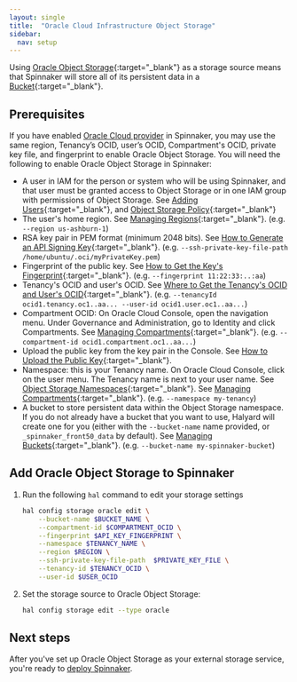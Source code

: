 ```yaml
---
layout: single
title:  "Oracle Cloud Infrastructure Object Storage"
sidebar:
  nav: setup
---
```


Using [Oracle Object Storage](https://docs.cloud.oracle.com/iaas/Content/Object/Concepts/objectstorageoverview.htm){:target="\_blank"} as a storage source means that Spinnaker will store all of its persistent data in a
[Bucket](https://docs.cloud.oracle.com/iaas/Content/Object/Tasks/managingbuckets.htm){:target="\_blank"}.

## Prerequisites

If you have enabled [Oracle Cloud provider](/setup/install/providers/oracle/) in Spinnaker, you may use the same region, Tenancy’s OCID, user’s OCID, Compartment's OCID, private key file, and fingerprint to enable Oracle Object Storage. You will need the following to enable Oracle Object Storage in Spinnaker:
- A user in IAM for the person or system who will be using Spinnaker, and that user must be granted access to Object Storage or in one IAM group with permissions of Object Storage.
See [Adding Users](https://docs.cloud.oracle.com/iaas/Content/GSG/Tasks/addingusers.htm){:target="\_blank"}, and [Object Storage Policy](https://docs.cloud.oracle.com/iaas/Content/Identity/Reference/objectstoragepolicyreference.htm){:target="\_blank"}
- The user's home region. 
See [Managing Regions](https://docs.cloud.oracle.com/iaas/Content/Identity/Tasks/managingregions.htm){:target="\_blank"}. 
(e.g. `--region us-ashburn-1`)
- RSA key pair in PEM format (minimum 2048 bits).
See [How to Generate an API Signing Key](https://docs.cloud.oracle.com/iaas/Content/API/Concepts/apisigningkey.htm#How){:target="\_blank"}. 
(e.g. `--ssh-private-key-file-path /home/ubuntu/.oci/myPrivateKey.pem`)
- Fingerprint of the public key. 
See [How to Get the Key's Fingerprint](https://docs.cloud.oracle.com/iaas/Content/API/Concepts/apisigningkey.htm#How3){:target="\_blank"}. 
(e.g. `--fingerprint 11:22:33:..:aa`)
- Tenancy's OCID and user's OCID.
See [Where to Get the Tenancy's OCID and User's OCID](https://docs.cloud.oracle.com/iaas/Content/API/Concepts/apisigningkey.htm#Other){:target="\_blank"}. 
(e.g. `--tenancyId ocid1.tenancy.oc1..aa... --user-id ocid1.user.oc1..aa...`)
- Compartment OCID: On Oracle Cloud Console, open the navigation menu. Under Governance and Administration, go to Identity and click Compartments. 
See [Managing Compartments](https://docs.cloud.oracle.com/iaas/Content/Identity/Tasks/managingcompartments.htm){:target="\_blank"}. 
(e.g. `--compartment-id ocid1.compartment.oc1..aa...`)
- Upload the public key from the key pair in the Console. 
See [How to Upload the Public Key](https://docs.cloud.oracle.com/iaas/Content/API/Concepts/apisigningkey.htm#How2){:target="\_blank"}.
- Namespace: this is your Tenancy name. On Oracle Cloud Console, click on the user menu. The Tenancy name is next to your user name. See [Object Storage Namespaces](https://docs.cloud.oracle.com/iaas/Content/Object/Tasks/understandingnamespaces.htm){:target="\_blank"}.
See [Managing Compartments](https://docs.cloud.oracle.com/iaas/Content/Identity/Tasks/managingcompartments.htm){:target="\_blank"}. 
(e.g. `--namespace my-tenancy`)
- A bucket to store persistent data within the Object Storage namespace. If you do not already have a bucket that you want to use, Halyard will create one for you (either with the `--bucket-name` name provided, or `_spinnaker_front50_data` by default).
See [Managing Buckets](https://docs.cloud.oracle.com/iaas/Content/Object/Tasks/managingbuckets.htm){:target="\_blank"}. 
(e.g. `--bucket-name my-spinnaker-bucket`) 

## Add Oracle Object Storage to Spinnaker

1. Run the following `hal` command to edit your storage settings

   ```bash
   hal config storage oracle edit \
       --bucket-name $BUCKET_NAME \
       --compartment-id $COMPARTMENT_OCID \
       --fingerprint $API_KEY_FINGERPRINT \
       --namespace $TENANCY_NAME \
       --region $REGION \
       --ssh-private-key-file-path  $PRIVATE_KEY_FILE \
       --tenancy-id $TENANCY_OCID \
       --user-id $USER_OCID 
   ```

1. Set the storage source to Oracle Object Storage:

   ```bash
   hal config storage edit --type oracle
   ```

## Next steps

After you've set up Oracle Object Storage as your external storage service, you're ready to
[deploy Spinnaker](/setup/install/deploy/).
